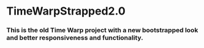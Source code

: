 # TimeWarpStrapped2.0
### This is the old Time Warp project with a new bootstrapped look and better responsiveness and functionality.